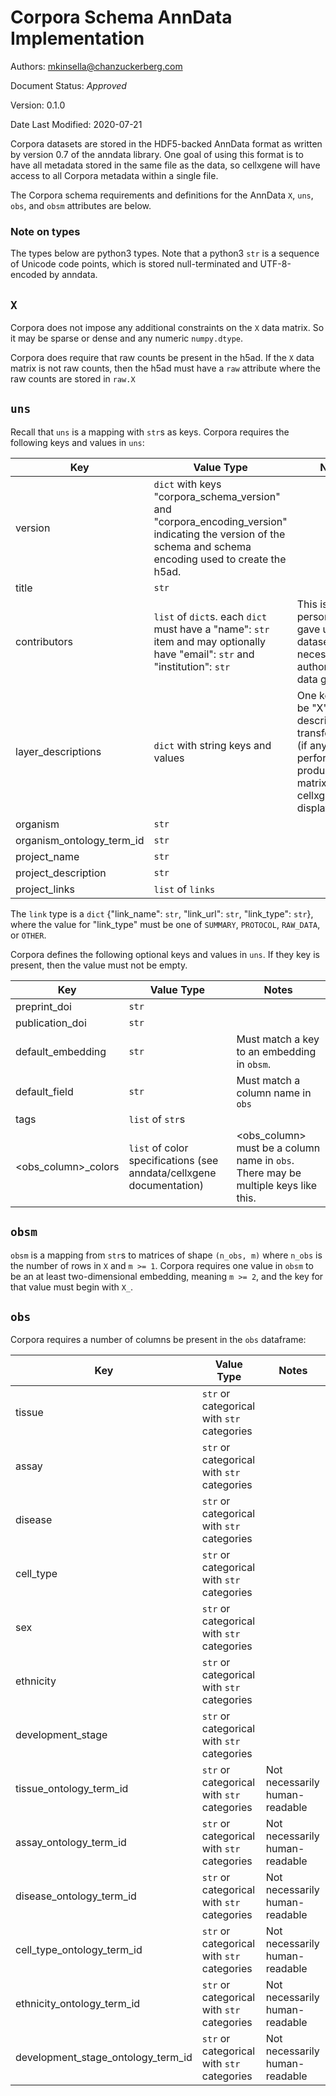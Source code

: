 # Corpora Schema AnnData Implementation

Authors: mkinsella@chanzuckerberg.com

Document Status: _Approved_

Version: 0.1.0

Date Last Modified: 2020-07-21

Corpora datasets are stored in the HDF5-backed AnnData format as written by version 0.7 of the anndata library. One
goal of using this format is to have all metadata stored in the same file as the data, so cellxgene will have access to
all Corpora metadata within a single file.

The Corpora schema requirements and definitions for the AnnData `X`, `uns`, `obs`, and `obsm` attributes are below.


### Note on types
The types below are python3 types. Note that a python3 `str` is a sequence of Unicode code points, which is stored
null-terminated and UTF-8-encoded by anndata.


## `X`

Corpora does not impose any additional constraints on the `X` data matrix. So it may be sparse or dense and any
numeric `numpy.dtype`.

Corpora does require that raw counts be present in the h5ad. If the `X` data matrix is not raw counts, then the h5ad
must have a `raw` attribute where the raw counts are stored in `raw.X`

## `uns`

Recall that `uns` is a mapping with `str`s as keys. Corpora requires the following keys and values in `uns`:

**Key**|**Value Type**|**Notes**
-----|-----|-----
version|`dict` with keys "corpora_schema_version" and "corpora_encoding_version" indicating the version of the schema and schema encoding used to create the h5ad.
title|`str`|
contributors|`list` of `dict`s. each `dict` must have a "name": `str` item and may optionally have "email": `str` and "institution": `str`|This is the person who gave us the dataset, not necessarily the author or actual data generator.
layer\_descriptions|`dict` with string keys and values|One key must be "X" which describes the transformations (if any) performed to produce the X matrix cellxgene displays.
organism|`str`| 
organism\_ontology\_term\_id|`str`|
project\_name|`str`|
project\_description|`str`|
project\_links|`list` of `links`|

The `link` type is a `dict` {"link_name": `str`, "link_url": `str`, "link_type": `str`}, where the value for "link_type"
must be one of `SUMMARY`, `PROTOCOL`, `RAW_DATA`, or `OTHER`.

Corpora defines the following optional keys and values in `uns`. If they key is present, then the value must not be empty.

**Key**|**Value Type**|**Notes**
-----|-----|-----
preprint\_doi|`str`|
publication\_doi|`str`|
default\_embedding|`str`|Must match a key to an embedding in `obsm`.
default\_field|`str`|Must match a column name in `obs`
tags|`list` of `str`s|
<obs\_column>\_colors|`list` of color specifications (see anndata/cellxgene documentation)|<obs\_column> must be a column name in `obs`. There may be multiple keys like this.


## `obsm`

`obsm` is a mapping from `str`s to matrices of shape `(n_obs, m)` where `n_obs` is the number of rows in `X` and `m >= 1`.
Corpora requires one value in `obsm` to be an at least two-dimensional embedding, meaning `m >= 2`, and the key for that
value must begin with `X_`.

## `obs`

Corpora requires a number of columns be present in the `obs` dataframe:

**Key**|**Value Type**|**Notes**
-----|-----|-----
tissue|`str` or categorical with `str` categories|
assay|`str` or categorical with `str` categories|
disease|`str` or categorical with `str` categories|
cell\_type|`str` or categorical with `str` categories|
sex|`str` or categorical with `str` categories|
ethnicity|`str` or categorical with `str` categories|
development\_stage|`str` or categorical with `str` categories|
tissue\_ontology\_term\_id|`str` or categorical with `str` categories|Not necessarily human-readable
assay\_ontology\_term\_id|`str` or categorical with `str` categories|Not necessarily human-readable
disease\_ontology\_term\_id|`str` or categorical with `str` categories|Not necessarily human-readable
cell\_type\_ontology\_term\_id|`str` or categorical with `str` categories|Not necessarily human-readable
ethnicity\_ontology\_term\_id|`str` or categorical with `str` categories|Not necessarily human-readable
development\_stage\_ontology\_term\_id|`str` or categorical with `str` categories|Not necessarily human-readable
